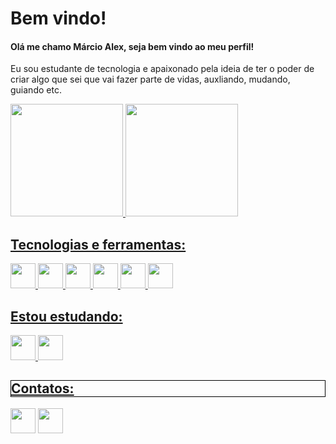  <h1>Bem vindo!</h1>
 <h4>Olá me chamo Márcio Alex, seja bem vindo ao meu perfil!</h4>

Eu sou estudante de tecnologia e apaixonado pela ideia de ter o poder de criar algo que sei que vai fazer parte de vidas, auxliando, mudando, guiando etc.
<div>
<a href="https://github.com/MarcioAlex-x">
<img height="180em" src="https://github-readme-stats.vercel.app/api/top-langs/?username=MarcioAlex-x&layout=compact&langs_count=7&theme=dracula"/>
<img height="180em" src="https://github-readme-stats.vercel.app/api?username=MarcioAlex-x&show_icons=true&theme=dracula&include_all_commits=true&count_private=true"/>
</div>

 <h2>Tecnologias e ferramentas:</h2>

<div>
            <img src="https://cdn.jsdelivr.net/gh/devicons/devicon/icons/git/git-original.svg" width="40" height="40" text-align="center"/>            
            <img src="https://cdn.jsdelivr.net/gh/devicons/devicon/icons/github/github-original.svg" width="40" height="40"/>
            <img src="https://cdn.jsdelivr.net/gh/devicons/devicon/icons/html5/html5-original.svg" width="40" height="40"/>          
            <img src="https://cdn.jsdelivr.net/gh/devicons/devicon/icons/css3/css3-original.svg" width="40" height="40"/>          
            <img src="https://cdn.jsdelivr.net/gh/devicons/devicon/icons/javascript/javascript-original.svg" width="40" height="40"/>            
            <img src="https://cdn.jsdelivr.net/gh/devicons/devicon/icons/sass/sass-original.svg" width="40" height="40"/>          
</div>
          
 <h2>Estou estudando:</h2>
<div>
            <img src="https://cdn.jsdelivr.net/gh/devicons/devicon/icons/php/php-original.svg" width="40" height="40"/>          
            <img src="https://cdn.jsdelivr.net/gh/devicons/devicon/icons/mysql/mysql-original.svg" width="40" height="40"/>
</div>
            


 <h2 style="border: 1px solid black;">Contatos:</h2>
<div>
  <a href = "mailto:marcioalex586@gmail.com"><img src="https://img.shields.io/badge/Gmail-D14836?style=for-the-badge&logo=gmail&logoColor=white" target="_blank"  height="40"></a>
  <a href="https://www.linkedin.com/in/alex-freitas-6a510621a/" target="_blank"><img src="https://img.shields.io/badge/-LinkedIn-%230077B5?style=for-the- badge&logo=linkedin&logoColor=white" target="_blank" height="40"></a>   
</div>
          



